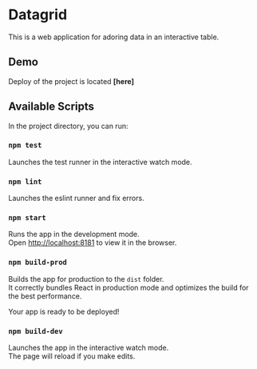 # Datagrid

This is a web application for adoring data in an interactive table.<br>

## Demo

Deploy of the project is located <strong>[here]</strong>
<br>

## Available Scripts

In the project directory, you can run:

### `npm test`

Launches the test runner in the interactive watch mode.<br>

### `npm lint`

Launches the eslint runner and fix errors.<br>

### `npm start`

Runs the app in the development mode.<br>
Open [http://localhost:8181](http://localhost:8181) to view it in the browser.<br>

### `npm build-prod`

Builds the app for production to the `dist` folder.<br>
It correctly bundles React in production mode and optimizes the build for the best performance.<br>

Your app is ready to be deployed!

### `npm build-dev`

Launches the app in the interactive watch mode.<br>
The page will reload if you make edits.
